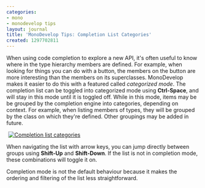 ```yaml
---
categories:
- mono
- monodevelop tips
layout: journal
title: 'MonoDevelop Tips: Completion List Categories'
created: 1297702811
---
```

When using code completion to explore a new API, it's often useful to know where in the type hierarchy members are defined. For example, when looking for things you can do with a button, the members on the button are more interesting than the members on its superclasses. MonoDevelop makes it easier to do this with a featured called <em>categorized mode</em>. The completion list can be toggled into categorized mode using <strong>Ctrl-Space</strong>, and will stay in this mode until it is toggled off. While in this mode, items may be be grouped by the completion engine into categories, depending on context. For example, when listing members of types, they will be grouped by the class on which they're defined. Other groupings may be added in future.

<a href="http://mjhutchinson.com/files/images/md-tips/completion-categories.png" rel="lightbox[md_tips_completion_categories]" title="Completion list categories"><img src="http://mjhutchinson.com/files/images/md-tips/completion-categories.png" alt="Completion list categories" style="max-width:98%; display:block;margin-left:auto;margin-right:auto;" /></a>

When navigating the list with arrow keys, you can jump directly between groups using <strong>Shift-Up</strong> and <strong>Shift-Down</strong>. If the list is not in completion mode, these combinations will toggle it on.

Completion mode is not the default behaviour because it makes the ordering and filtering of the list less straightforward.
